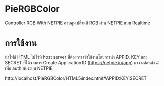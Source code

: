 # PieRGBColor

Controller RGB With NETPIE
ควบคุมเปลี่ยนสี RGB ผ่าน NETPIE แบบ Realtime

# การใช้งาน

  นำไฟล์ HTML ไปไว้ที่ host server ที่ต้องการ เข้าใช้งานโดยการนำ APPID, KEY และ SECRET ที่ได้จากการ Create Application ID (https://netpie.io/app) มาวางต่อหลัง # เพื่อ auth กับระบบ NETPIE

  http://localhost/PieRGBColor/HTML5/index.html#APPID:KEY:SECRET
  
